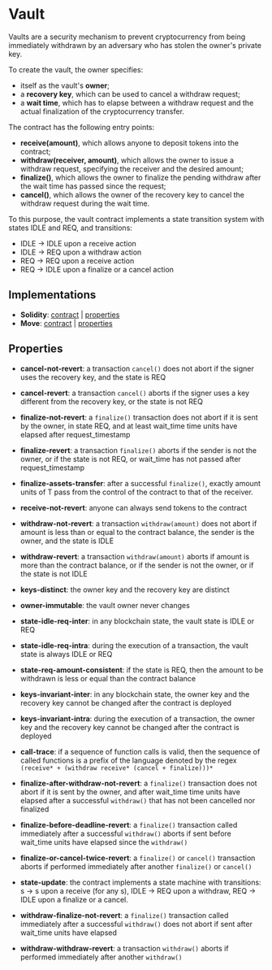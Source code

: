 # Vault

Vaults are a security mechanism to prevent cryptocurrency from being immediately withdrawn by an adversary who has stolen the owner's private key.

To create the vault, the owner specifies:
- itself as the vault's **owner**; 
- a **recovery key**, which can be used to cancel a withdraw request;
- a **wait time**, which has to elapse between a withdraw request and the actual finalization of the cryptocurrency transfer.

The contract has the following entry points:
- **receive(amount)**, which allows anyone to deposit tokens into the contract;
- **withdraw(receiver, amount)**, which allows the owner to issue a withdraw request, specifying the receiver and the desired amount;
- **finalize()**, which allows the owner to finalize the pending withdraw after the wait time has passed since the request;
- **cancel()**, which allows the owner of the recovery key to cancel the withdraw request during the wait time.

To this purpose, the vault contract implements a state transition system with states IDLE and REQ, and transitions: 
- IDLE -> IDLE upon a receive action
- IDLE -> REQ upon a withdraw action
- REQ -> REQ upon a receive action
- REQ -> IDLE upon a finalize or a cancel action

## Implementations

- **Solidity**: [contract](certora/Vault.sol) | [properties](certora/)
- **Move**: [contract](move/sources/vault.move) | [properties](move/specs)

## Properties

- **cancel-not-revert**: a transaction `cancel()` does not abort if the signer uses the recovery key, and the state is REQ

- **cancel-revert**: a transaction `cancel()` aborts if the signer uses a key different from the recovery key, or the state is not REQ

- <a name="finalize-not-revert">**finalize-not-revert**</a>: a `finalize()` transaction does not abort if it is sent by the owner, in state REQ, and at least wait_time time units have elapsed after request_timestamp

- <a name="finalize-revert">**finalize-revert**</a>: a transaction `finalize()` aborts if the sender is not the owner, or if the state is not REQ, or wait_time has not passed after request_timestamp

- <a name="finalize-assets-transfer">**finalize-assets-transfer**</a>: after a successful `finalize()`, exactly amount units of T pass from the control of the contract to that of the receiver.

- **receive-not-revert**: anyone can always send tokens to the contract

- **withdraw-not-revert**: a transaction `withdraw(amount)` does not abort if amount is less than or equal to the contract balance, the sender is the owner, and the state is IDLE

- **withdraw-revert**: a transaction `withdraw(amount)` aborts if amount is more than the contract balance, or if the sender is not the owner, or if the state is not IDLE

- <a name="keys-distinct">**keys-distinct**</a>: the owner key and the recovery key are distinct

- <a name="owner-immutable">**owner-immutable**</a>: the vault owner never changes

- <a name="state-idle-req-inter">**state-idle-req-inter**</a>: in any blockchain state, the vault state is IDLE or REQ

- **state-idle-req-intra**: during the execution of a transaction, the vault state is always IDLE or REQ

- **state-req-amount-consistent**: if the state is REQ, then the amount to be withdrawn is less or equal than the contract balance

- <a name="keys-invariant-inter">**keys-invariant-inter**</a>: in any blockchain state, the owner key and the recovery key cannot be changed after the contract is deployed

- <a name="keys-invariant-intra">**keys-invariant-intra**</a>: during the execution of a transaction, the owner key and the recovery key cannot be changed after the contract is deployed

- **call-trace**: if a sequence of function calls is valid, then the sequence of called functions is a prefix of the language denoted by the regex `(receive* + (withdraw receive* (cancel + finalize)))*`

- <a name="finalize-after-withdraw-not-revert">**finalize-after-withdraw-not-revert**</a>: a `finalize()` transaction does not abort if it is sent by the owner, and after wait_time time units have elapsed after a successful `withdraw()` that has not been cancelled nor finalized

- **finalize-before-deadline-revert**: a `finalize()` transaction called immediately after a successful `withdraw()` aborts if sent before wait_time units have elapsed since the `withdraw()`

- <a name="finalize-or-cancel-twice-revert">**finalize-or-cancel-twice-revert**</a>: a `finalize()` or `cancel()` transaction aborts if performed immediately after another `finalize()` or `cancel()`

- **state-update**: the contract implements a state machine with transitions: s -> s upon a receive (for any s), IDLE -> REQ upon a withdraw, REQ -> IDLE upon a finalize or a cancel.

- <a name="withdraw-finalize-not-revert">**withdraw-finalize-not-revert**</a>: a `finalize()` transaction called immediately after a successful `withdraw()` does not abort if sent after wait_time units have elapsed

- **withdraw-withdraw-revert**: a transaction `withdraw()` aborts if performed immediately after another `withdraw()`
